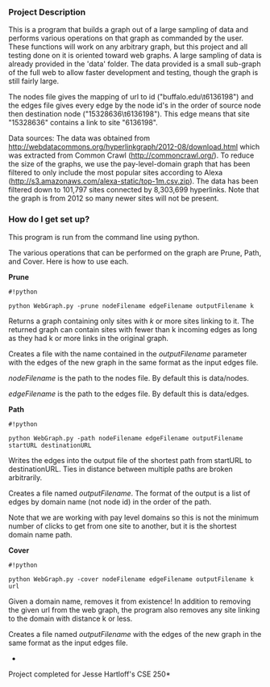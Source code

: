 ### Project Description ###

This is a program that builds a graph out of a large sampling of data and performs various operations on that graph as commanded by the user. These functions will work on any arbitrary graph, but this project and all testing done on it is oriented toward web graphs. A large sampling of data is already provided in the 'data' folder. The data provided is a small sub-graph of the full web to allow faster development and testing, though the graph is still fairly large.

The nodes file gives the mapping of url to id ("buffalo.edu\t6136198") and the edges file gives every edge by the node id's in the order of source node then destination node ("15328636\t6136198"). This edge means that site "15328636" contains a link to site "6136198". 

Data sources: The data was obtained from http://webdatacommons.org/hyperlinkgraph/2012-08/download.html which was extracted from Common Crawl (http://commoncrawl.org/). To reduce the size of the graphs, we use the pay-level-domain graph that has been filtered to only include the most popular sites according to Alexa (http://s3.amazonaws.com/alexa-static/top-1m.csv.zip). The data has been filtered down to 101,797 sites connected by 8,303,699 hyperlinks. Note that the graph is from 2012 so many newer sites will not be present.

### How do I get set up? ###

This program is run from the command line using python. 

The various operations that can be performed on the graph are Prune, Path, and Cover. Here is how to use each.

**Prune**

```
#!python

python WebGraph.py -prune nodeFilename edgeFilename outputFilename k
```
Returns a graph containing only sites with *k* or more sites linking to it. The returned graph can contain sites with fewer than k incoming edges as long as they had k or more links in the original graph.

Creates a file with the name contained in the *outputFilename* parameter with the edges of the new graph in the same format as the input edges file.

*nodeFilename* is the path to the nodes file. By default this is data/nodes.

*edgeFilename* is the path to the edges file. By default this is data/edges.

**Path**

```
#!python

python WebGraph.py -path nodeFilename edgeFilename outputFilename startURL destinationURL
```
Writes the edges into the output file of the shortest path from startURL to destinationURL. Ties in distance between multiple paths are broken arbitrarily. 

Creates a file named *outputFilename*. The format of the output is a list of edges by domain name (not node id) in the order of the path.

Note that we are working with pay level domains so this is not the minimum number of clicks to get from one site to another, but it is the shortest domain name path.

**Cover**

```
#!python

python WebGraph.py -cover nodeFilename edgeFilename outputFilename k url
```
Given a domain name, removes it from existence! In addition to removing the given url from the web graph, the program also removes any site linking to the domain with distance k or less.

Creates a file named *outputFilename* with the edges of the new graph in the same format as the input edges file.

*
Project completed for Jesse Hartloff's CSE 250*